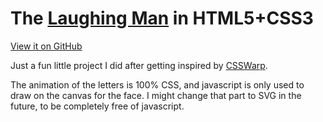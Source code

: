 The [Laughing Man](http://en.wikipedia.org/wiki/Laughing_Man_%28Ghost_in_the_Shell%29) in HTML5+CSS3
==============================

[View it on GitHub](http://pdkl95.github.com/laughingman_html5/)

Just a fun little project I did after getting inspired
by [CSSWarp](http://csswarp.eleqtriq.com/).

The animation of the letters is 100% CSS, and javascript is only
used to draw on the canvas for the face. I might change that
part to SVG in the future, to be completely free of javascript.


